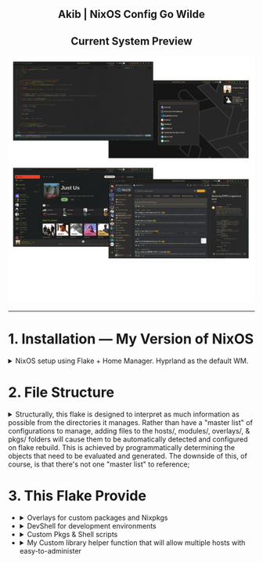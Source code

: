 <h2 align="center">Akib | NixOS Config Go Wilde</h2>

<h2 align="center"> Current System Preview </h2>

![my current setup](./public/preview/system/Current.png)

---

# 1. Installation — My Version of NixOS

<details>
  <summary>NixOS setup using Flake + Home Manager. Hyprland as the default WM.</summary>

## Overview

This repository provides two helper scripts (flakes) to automate a two-stage installation:

- **Pre-install** (`preInstall`) — run from a Nix live ISO. Partitions & formats disks, bootstraps a minimal flake, optionally updates flake defaults, generates hardware config, and runs `nixos-install`.
- **Post-install** (`postInstall`) — run on the newly installed system. Optionally imports secrets from an encrypted USB (for the maintainer user), updates the flake, clones the repo, and applies the system configuration with `nixos-rebuild`.

Both scripts check for internet connectivity before proceeding.

## Prerequisites

- A Linux machine (UEFI recommended). If using legacy BIOS, adjust commands accordingly.
- A target disk device (e.g. `/dev/sda`) — know your device identifier.
- Internet connection (scripts use `ping` to verify).
- For secret import (optional): an encrypted USB containing SSH keys and SOPS/AGE keys (used only when running as the maintainer user).

## Installation Steps

<details>
  <summary>Step 0 — Prepare & boot the NixOS live ISO (if needed)</summary>

Prepare a bootable NixOS USB and boot into the live environment. Ensure network access (wired is easiest).

</details>

<details>
  <summary>Step 1 — Pre-install (run from the live ISO)</summary>

Run:

```bash
sudo su
nix-shell -p git --command 'nix run github:akibahmed229/nixos#preInstall --experimental-features "nix-command flakes"'
```

> **NOTE**:
> What the `preInstall` script does:

> - Verifies internet connectivity.
> - Prompts for:
>   - **Username** (e.g. `akib`)
>   - **Hostname** (`desktop` or `virt`)
>   - **Device** (e.g. `/dev/sda`)
> - Initializes a minimal flake under `/home/<username>/flake` using the `minimal` template.
> - Formats and partitions disks using `disko` (the script invokes `nix run github:nix-community/disko`).
> - Optionally updates `flake.nix` defaults (username & device) via `sed` if you confirm.
> - Generates or copies `hardware-configuration.nix`:
>   - Uses the bundled hardware configuration for the default maintainer (`akib` + `desktop`).
>   - Otherwise runs `nixos-generate-config --root /mnt` and copies `/mnt/etc/nixos/hardware-configuration.nix` into the flake.
> - Runs `nixos-install --no-root-passwd --flake "/home/<username>/flake#<hostname>"`.
> - The default password for the user is `123456` you can change it later from `./hosts/nixos/{desktop,virt}/users/main/default.nix`.

**Important:** the script will ask for confirmation before changing `flake.nix`. You can still edit `flake.nix` manually later.

</details>

<details>
  <summary>Step 2 — Post-install (run on the installed system)</summary>

After rebooting into your new NixOS installation, run:

```bash
nix run github:akibahmed229/nixos#postInstall
```

> **NOTE**:
> What the `postInstall` script does:

> Detects current user and system hostname.
> Verifies internet connectivity.
> If running as the repository maintainer user (e.g. `akib`) it will:
>
> - Prompt for an encrypted USB device path (e.g. `/dev/sdb`).
> - Mount the LUKS USB, and copy SSH keys and AGE/SOPS keys into:
>   - `/home/<username>/.ssh/` (gitlab key)
>   - `/var/lib/sops-nix/` and `/home/<username>/.config/sops/age/` (sops/age keys)
> - Configure `~/.ssh/config` to use the GitLab key.
>
> Updates the flake metadata in the cloned repo (replaces defaults like username & device).

> Removes the `secrets` input from `flake.nix` (so the flake update won't attempt to fetch the private secrets repo).

> Clones (shallow) this repository into the script's working flake directory.

> Runs `nixos-rebuild switch --flake ".#<hostname>"` (applies the system configuration).

</details>

</details>

# 2. File Structure

<details>
  <summary>Structurally, this flake is designed to interpret as much information as possible from the directories it manages. Rather than have a "master list" of configurations to manage, adding files to the hosts/, modules/, overlays/, & pkgs/ folders will cause them to be automatically detected and configured on flake rebuild. This is achieved by programmatically determining the objects that need to be evaluated and generated. The downside of this, of course, is that there's not one "master list" to reference;</summary>

<h3 align="center">System Architecture </h3>

![my current setup](./public/preview/architecture/system.svg)

**Designing my config around a small set of custom helpers in lib**. For example:

- **mkSystem** and **mkFlake** handle pulling everything together in one place, so each system lives in its own directory and is built the same way. This is achieved by programmatically determining the objects that need to be evaluated and generated.

- **mkImport** and **mkScanPath** let me bulk-import predefined modules or user configs without writing long lists of imports by hand. I just point to a folder and it picks them up.

- Each user/module has enable flags (**enableSystemConf**, **enableHomeConf**) and a clear schema, so I don’t have to wonder what’s active — it’s explicit.

So instead of manually tracking dozens of scattered imports, I rely on these patterns to keep things predictable and scalable.

| **File/Folder**  | **Purpose**                                                                                                  |
| ---------------- | ------------------------------------------------------------------------------------------------------------ |
| **flake.nix**    | Main flake file for defining the system configuration                                                        |
| **flake.lock**   | Lock file for the flake inputs                                                                               |
| **lib**          | Library helper functions, providing a set of functions that can be used to mange stuff in a more concise way |
| **hosts**        | Host-specific configuration files                                                                            |
| **home-manager** | Configuration files for desktop environment & window manager                                                 |
| **modules**      | Program-specific configuration files (includes custom and predefined modules for NixOS and Home Manager)     |
| **overlays**     | Customize pkgs & extend entries nixpkgs itself                                                               |
| **pkgs**         | Nix derivations, custom packages, and shell scripts                                                          |
| **public**       | Wallpaper folder, Template for different system, & GTK/QT themes and doc                                     |
| **devShell**     | Flake file defining the development shell                                                                    |

</details>

# 3. This Flake Provide

- <details>
  <summary>Overlays for custom packages and Nixpkgs</summary>
  </br>

  You can also plug this into a flake to include it into a system configuration.

  ```nix
  {
      inputs = {
       akibOS.url = "github:akibahmed229/nixos";
      };
  }
  ```

  This input can then be used as an overlay to replace the default Nixpkgs with the custom one. (nixos , home-manager)

  ```nix
  {inputs, ... }:
  {
      nixpkgs.overlays = [
         inputs.akibOS.overlays.discord-overlay # pull the latest version of discord
         inputs.akibOS.overlays.nvim-overlay # my custom nvim with nixvim
         inputs.akibOS.overlays.flatpak-overlay # patch flatpak font
         inputs.akibOS.overlays.unstable-packages # pull pkgs from unstable. be accissible through `pkgs.unstable`
      ];
  }
  ```

  </details>

- <details>
   <summary>DevShell for development environments</summary>
   </br>
   
   you can access the development shell by running the following command:
   
   ```bash
   nix develop github:akibahmed229/nixos#kernel_build_env # kernel development environment
   nix develop github:akibahmed229/nixos#jupyter # jupyter development environment
   nix develop github:akibahmed229/nixos#gtk3_env # gtk3 development environment
   nix develop github:akibahmed229/nixos#prisma # prisma query engine
   ```

  </details>

- <details>
   <summary>Custom Pkgs & Shell scripts</summary>
   </br>
   
   you can access the shell scripts by running the following command:
   
   ```bash
   nix run github:akibahmed229/nixos#nix-update-input # this will update specific flake input of you flake.nix
   nix run github:akibahmed229/nixos#nixvim # you can try my custom nixvim
   nix run github:akibahmed229/nixos#wallpaper # you need to define your env variable $WALLPAPER
   ```

  You can also plug this into a flake to include it into a system configuration.

  ```nix
  {
      inputs = {
       akibOS.url = "github:akibahmed229/nixos";
      };
  }
  ```

  This input can then be used as Nixpkgs with the custom one. (nixos , home-manager)

  From NixOS Configuration

  ```nix
  {inputs, pkgs,... }:
  {
      environment.systemPackages = with pkgs; [
        inputs.akibOS.packages.${pkgs.system}.wallpaper # make sure you have set the env variable $WALLPAPER
        inputs.akibOS.packages.${pkgs.system}.custom_nsxiv # my modify version of nsxiv
      ];

      # custom pkgs for sddm theme for
      services.displayManager.sddm = {
        enable = true;
        theme = ''${inputs.akibOS.packages.${pkgs.system}.custom_sddm.override {
            imgLink = {
              url = "https://raw.githubusercontent.com/akibahmed229/nixos/main/public/wallpaper/nix-wallpaper-nineish-dark-gray.png"; # you can change the image for sddm theme
              sha256 = "07zl1dlxqh9dav9pibnhr2x1llywwnyphmzcdqaby7dz5js184ly"; # change the hash accordingly
            };
          }}'';
      };
  }
  ```

  From Home Manager

  ```nix
  {inputs, pkgs,... }:
  {
     home.packages  = with pkgs; [
        inputs.akibOS.packages.${pkgs.system}.wallpaper # make sure you have set the env variable $WALLPAPER
        inputs.akibOS.packages.${pkgs.system}.custom_nsxiv # my modify version of nsxiv
      ];
  }
  ```

  </details>

- <details>
     <summary>My Custom library helper function that will allow multiple hosts with easy-to-administer</summary>
     </br>

  NixOS configuration ( flake & home-manager as module) with my mkSystem lib function

  ```bash
    nix flake init -t github:akibahmed229/nixos#nixos
  ```

  Standalone home-manager configuration with my mkSystem lib function

  ```bash
    nix flake init -t github:akibahmed229/nixos#homeManager
  ```

  Nix-On-Droid configuration for Android (flake & home-manager as module) with my mkSystem lib function

  ```bash
    nix flake init -t github:akibahmed229/nixos#nixOnDroid
  ```

    </details>
